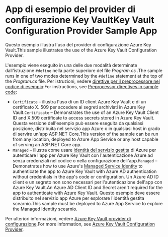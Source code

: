 # <a name="key-vault-configuration-provider-sample-app"></a><span data-ttu-id="f45bb-101">App di esempio del provider di configurazione Key Vault</span><span class="sxs-lookup"><span data-stu-id="f45bb-101">Key Vault Configuration Provider Sample App</span></span>

<span data-ttu-id="f45bb-102">Questo esempio illustra l'uso del provider di configurazione Azure Key Vault.</span><span class="sxs-lookup"><span data-stu-id="f45bb-102">This sample illustrates the use of the Azure Key Vault Configuration Provider.</span></span>

<span data-ttu-id="f45bb-103">L'esempio viene eseguito in una delle due modalità determinate dall'istruzione `#define` nella parte superiore del file *Program.cs* .</span><span class="sxs-lookup"><span data-stu-id="f45bb-103">The sample runs in one of two modes determined by the `#define` statement at the top of the *Program.cs* file.</span></span> <span data-ttu-id="f45bb-104">Per istruzioni, vedere [direttive per il preprocessore nel codice di esempio](https://docs.microsoft.com/aspnet/core#preprocessor-directives-in-sample-code):</span><span class="sxs-lookup"><span data-stu-id="f45bb-104">For instructions, see [Preprocessor directives in sample code](https://docs.microsoft.com/aspnet/core#preprocessor-directives-in-sample-code):</span></span>

* <span data-ttu-id="f45bb-105">`Certificate` &ndash; illustra l'uso di un ID client Azure Key Vault e di un certificato X. 509 per accedere ai segreti archiviati in Azure Key Vault.</span><span class="sxs-lookup"><span data-stu-id="f45bb-105">`Certificate` &ndash; Demonstrates the use of an Azure Key Vault Client ID and X.509 certificate to access secrets stored in Azure Key Vault.</span></span> <span data-ttu-id="f45bb-106">Questa versione dell'esempio può essere eseguita da qualsiasi posizione, distribuita nel servizio app Azure o in qualsiasi host in grado di servire un'app ASP.NET Core.</span><span class="sxs-lookup"><span data-stu-id="f45bb-106">This version of the sample can be run from any location, deployed to Azure App Service or any host capable of serving an ASP.NET Core app.</span></span>
* <span data-ttu-id="f45bb-107">`Managed` &ndash; illustra come usare [identità del servizio gestita](https://docs.microsoft.com/azure/active-directory/managed-identities-azure-resources/overview) di Azure per autenticare l'app per Azure Key Vault con l'autenticazione Azure ad senza credenziali nel codice o nella configurazione dell'app.</span><span class="sxs-lookup"><span data-stu-id="f45bb-107">`Managed` &ndash; Demonstrates how to use Azure's [Managed Service Identity](https://docs.microsoft.com/azure/active-directory/managed-identities-azure-resources/overview) to authenticate the app to Azure Key Vault with Azure AD authentication without credentials in the app's code or configuration.</span></span> <span data-ttu-id="f45bb-108">Un Azure AD ID client e un segreto non sono necessari per l'autenticazione dell'app con Azure Key Vault.</span><span class="sxs-lookup"><span data-stu-id="f45bb-108">An Azure AD Client ID and Secret aren't required for the app to authenticate with Azure Key Vault.</span></span> <span data-ttu-id="f45bb-109">Questo esempio deve essere distribuito nel servizio app Azure per esplorare l'identità gestita scearnio.</span><span class="sxs-lookup"><span data-stu-id="f45bb-109">This sample must be deployed to Azure App Service to explore the Managed Identity scearnio.</span></span>

<span data-ttu-id="f45bb-110">Per ulteriori informazioni, vedere [Azure Key Vault provider di configurazione](https://docs.microsoft.com/aspnet/core/security/key-vault-configuration).</span><span class="sxs-lookup"><span data-stu-id="f45bb-110">For more information, see [Azure Key Vault Configuration Provider](https://docs.microsoft.com/aspnet/core/security/key-vault-configuration).</span></span>
